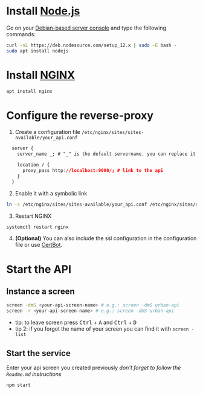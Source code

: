 # Install [Node.js](https://nodejs.org)
Go on your <u>Debian-based server console</u> and type the following commands:
```sh
curl -sL https://deb.nodesource.com/setup_12.x | sudo -E bash -
sudo apt install nodejs
```

# Install [NGINX](https://nginx.org/)
```sh
apt install nginx
```
# Configure the reverse-proxy
1. Create a configuration file `/etc/nginx/sites/sites-available/your_api.conf`
```css
  server {
    server_name _; # "_" is the default servername, you can replace it with your domain

    location / {
      proxy_pass http://localhost:9000/; # link to the api
    }
  }
```

2. Enable it with a symbolic link
```sh
ln -s /etc/nginx/sites/sites-available/your_api.conf /etc/nginx/sites/sites-enabled/your_api.conf
```

3. Restart NGINX
```sh
systemctl restart nginx
```
4. **(Optional)** You can also include the ssl configuration in the configuration file or use [CertBot](https://certbot.eff.org).

# Start the API
## Instance a screen
```sh
screen -dmS <your-api-screen-name> # e.g.: screen -dmS urban-api
screen -r <your-api-screen-name> # e.g.: screen -dmS urban-api
```

* tip: to leave screen press <kbd>Ctrl</kbd> + <kbd>A</kbd> and <kbd>Ctrl</kbd> + <kbd>D</kbd>
* tip 2: if you forgot the name of your screen you can find it with `screen -list`

## Start the service
Enter your api screen you created previously
*don't forget to follow the `Readme.md` instructions*
```
npm start
```
